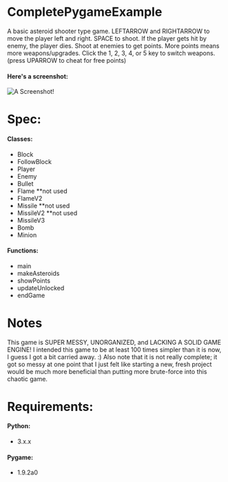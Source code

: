 # CompletePygameExample
A basic asteroid shooter type game. LEFTARROW and RIGHTARROW to move the player left and right. SPACE to shoot. If the player gets hit by enemy, the player dies. Shoot at enemies to get points. More points means more weapons/upgrades. Click the 1, 2, 3, 4, or 5 key to switch weapons. (press UPARROW to cheat for free points)

#### Here's a screenshot:
![A Screenshot!](Ibsardar/CompletePygameExample/Screenshot01.png?raw=true "A Screenshot!")

# Spec:

#### Classes:
- Block
- FollowBlock
- Player
- Enemy
- Bullet
- Flame **not used
- FlameV2
- Missile **not used
- MissileV2 **not used
- MissileV3
- Bomb
- Minion

#### Functions:
- main
- makeAsteroids
- showPoints
- updateUnlocked
- endGame

# Notes
This game is SUPER MESSY, UNORGANIZED, and LACKING A SOLID GAME ENGINE!
I intended this game to be at least 100 times simpler than it is now, I guess I got a bit carried away. :)
Also note that it is not really complete; it got so messy at one point that I just felt like starting a new, fresh project would be much more beneficial than putting more brute-force into this chaotic game.

# Requirements:

#### Python:
- 3.x.x

#### Pygame:
- 1.9.2a0
